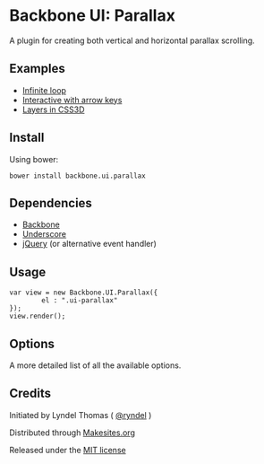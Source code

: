 # Backbone UI: Parallax

A plugin for creating both vertical and horizontal parallax scrolling.

## Examples

* [Infinite loop](http://rawgit.com/backbone-ui/parallax/master/examples/loop.html)
* [Interactive with arrow keys](http://rawgit.com/backbone-ui/parallax/master/examples/keys.html)
* [Layers in CSS3D](http://rawgit.com/backbone-ui/parallax/master/examples/layers.html)

## Install

Using bower:
```
bower install backbone.ui.parallax
```

## Dependencies

* [Backbone](http://backbonejs.org/)
* [Underscore](http://underscorejs.org/)
* [jQuery](http://jquery.com/) (or alternative event handler)

## Usage

```
var view = new Backbone.UI.Parallax({
		el : ".ui-parallax"
});
view.render();
```


## Options

A more detailed list of all the available options.




## Credits

Initiated by Lyndel Thomas ( [@ryndel](http://github.com/ryndel) )

Distributed through [Makesites.org](http://makesites.org/)

Released under the [MIT license](http://makesites.org/licenses/MIT)

